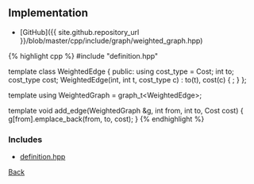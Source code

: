 ## Implementation

- [GitHub]({{ site.github.repository_url }}/blob/master/cpp/include/graph/weighted_graph.hpp)

{% highlight cpp %}
#include "definition.hpp"

template <typename Cost> class WeightedEdge {
public:
  using cost_type = Cost;
  int to;
  cost_type cost;
  WeightedEdge(int, int t, cost_type c) : to(t), cost(c) { ; }
};

template <typename Cost> using WeightedGraph = graph_t<WeightedEdge<Cost>>;

template <typename Cost>
void add_edge(WeightedGraph<Cost> &g, int from, int to, Cost cost) {
  g[from].emplace_back(from, to, cost);
}
{% endhighlight %}

### Includes

- [definition.hpp](definition)

[Back](../..)
